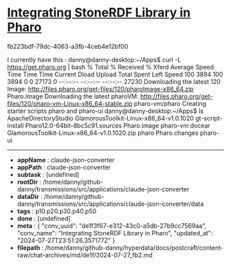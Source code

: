# [Integrating StoneRDF Library in Pharo](https://claude.ai/chat/de1f3f67-e312-43c0-a5db-27b9cc7569aa)

fb223bdf-79dc-4063-a3fb-4ceb4e12bf00

I currently have this : danny@danny-desktop:~/Apps$ curl -L https://get.pharo.org | bash
  % Total    % Received % Xferd  Average Speed   Time    Time     Time  Current
                                 Dload  Upload   Total   Spent    Left  Speed
100  3894  100  3894    0     0  27173      0 --:--:-- --:--:-- --:--:-- 27230
Downloading the latest 120 Image:
    http://files.pharo.org/get-files/120/pharoImage-x86_64.zip
Pharo.image
Downloading the latest pharoVM:
	http://files.pharo.org/get-files/120/pharo-vm-Linux-x86_64-stable.zip
pharo-vm/pharo
Creating starter scripts pharo and pharo-ui
danny@danny-desktop:~/Apps$ ls
ApacheDirectoryStudio  GlamorousToolkit-Linux-x86_64-v1.0.1020      gt-script-install  Pharo12.0-64bit-8bc5c91.sources  Pharo.image  pharo-vm
docear                 GlamorousToolkit-Linux-x86_64-v1.0.1020.zip  pharo              Pharo.changes                    pharo-ui

---

* **appName** : claude-json-converter
* **appPath** : claude-json-converter
* **subtask** : [undefined]
* **rootDir** : /home/danny/github-danny/transmissions/src/applications/claude-json-converter
* **dataDir** : /home/danny/github-danny/transmissions/src/applications/claude-json-converter/data
* **tags** : p10.p20.p30.p40.p50
* **done** : [undefined]
* **meta** : {
  "conv_uuid": "de1f3f67-e312-43c0-a5db-27b9cc7569aa",
  "conv_name": "Integrating StoneRDF Library in Pharo",
  "updated_at": "2024-07-27T23:51:26.357177Z"
}
* **filepath** : /home/danny/github-danny/hyperdata/docs/postcraft/content-raw/chat-archives/md/de1f/2024-07-27_fb2.md